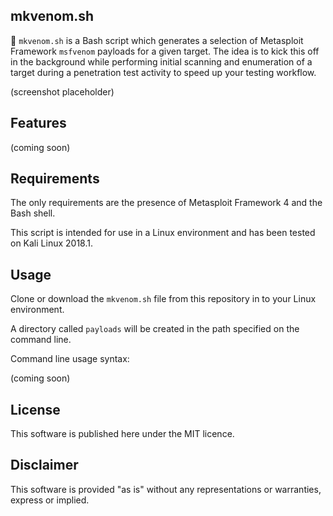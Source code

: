 ## mkvenom.sh

:snake: `mkvenom.sh` is a Bash script which generates a selection of Metasploit Framework `msfvenom` payloads for a given target.
The idea is to kick this off in the background while performing initial scanning and enumeration of a target during a penetration test activity to speed up your testing workflow. 

(screenshot placeholder)

## Features

(coming soon)

## Requirements

The only requirements are the presence of Metasploit Framework 4 and the Bash shell.

This script is intended for use in a Linux environment and has been tested on Kali Linux 2018.1. 

## Usage

Clone or download the `mkvenom.sh` file from this repository in to your Linux environment.

A directory called `payloads` will be created in the path specified on the command line.

Command line usage syntax:

(coming soon)

## License

This software is published here under the MIT licence.

## Disclaimer

This software is provided "as is" without any representations or warranties, express or implied.
